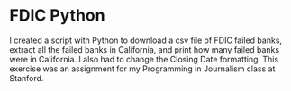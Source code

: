 # FDIC Python

I created a script with Python to download a csv file of FDIC failed banks, extract all the failed banks in California, and print how many failed banks were in California. I also had to change the Closing Date formatting. This exercise was an assignment for my Programming in Journalism class at Stanford.  
